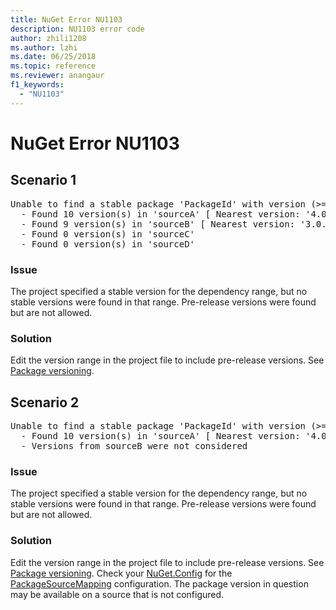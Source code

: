 ```yaml
---
title: NuGet Error NU1103
description: NU1103 error code
author: zhili1208
ms.author: lzhi
ms.date: 06/25/2018
ms.topic: reference
ms.reviewer: anangaur
f1_keywords: 
  - "NU1103"
---
```


# NuGet Error NU1103

## Scenario 1 

<pre>Unable to find a stable package 'PackageId' with version (>= 3.0.0)<br/>  - Found 10 version(s) in 'sourceA' [ Nearest version: '4.0.0-rc-2129' ]<br/>  - Found 9 version(s) in 'sourceB' [ Nearest version: '3.0.0-beta-00032' ]<br/>  - Found 0 version(s) in 'sourceC'<br/>  - Found 0 version(s) in 'sourceD'</pre>

### Issue
The project specified a stable version for the dependency range, but no stable versions were found in that range. Pre-release versions were found but are not allowed.

### Solution
Edit the version range in the project file to include pre-release versions. See [Package versioning](../../concepts/package-versioning.md).

## Scenario 2

<pre>Unable to find a stable package 'PackageId' with version (>= 3.0.0)<br/>  - Found 10 version(s) in 'sourceA' [ Nearest version: '4.0.0-rc-2129' ]<br/>  - Versions from sourceB were not considered</pre>

### Issue
The project specified a stable version for the dependency range, but no stable versions were found in that range. Pre-release versions were found but are not allowed.

### Solution
Edit the version range in the project file to include pre-release versions. See [Package versioning](../../concepts/package-versioning.md).
Check your [NuGet.Config](../../consume-packages/Configuring-NuGet-Behavior.md) for the [PackageSourceMapping](../../consume-packages/Package-Source-Mapping.md) configuration. The package version in question may be available on a source that is not configured.
